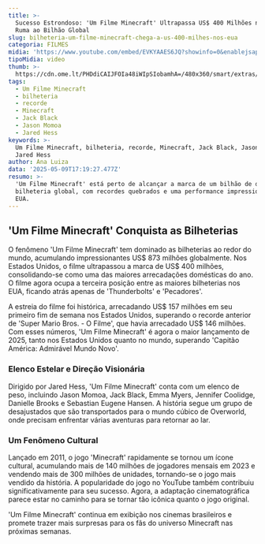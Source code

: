 ```yaml
---
title: >-
  Sucesso Estrondoso: 'Um Filme Minecraft' Ultrapassa US$ 400 Milhões nos EUA e
  Ruma ao Bilhão Global
slug: bilheteria-um-filme-minecraft-chega-a-us-400-milhes-nos-eua
categoria: FILMES
midia: 'https://www.youtube.com/embed/EVKYAAES6JQ?showinfo=0&enablejsapi=1'
tipoMidia: video
thumb: >-
  https://cdn.ome.lt/PHDdiCAIJFOIa48iWIpSIobamhA=/480x360/smart/extras/conteudos/01_xkbPbLN.jpg
tags:
  - Um Filme Minecraft
  - bilheteria
  - recorde
  - Minecraft
  - Jack Black
  - Jason Momoa
  - Jared Hess
keywords: >-
  Um Filme Minecraft, bilheteria, recorde, Minecraft, Jack Black, Jason Momoa,
  Jared Hess
author: Ana Luiza
data: '2025-05-09T17:19:27.477Z'
resumo: >-
  'Um Filme Minecraft' está perto de alcançar a marca de um bilhão de dólares em
  bilheteria global, com recordes quebrados e uma performance impressionante nos
  EUA.
---
```


## 'Um Filme Minecraft' Conquista as Bilheterias

O fenômeno 'Um Filme Minecraft' tem dominado as bilheterias ao redor do mundo, acumulando impressionantes US$ 873 milhões globalmente. Nos Estados Unidos, o filme ultrapassou a marca de US$ 400 milhões, consolidando-se como uma das maiores arrecadações domésticas do ano. O filme agora ocupa a terceira posição entre as maiores bilheterias nos EUA, ficando atrás apenas de 'Thunderbolts' e 'Pecadores'.

A estreia do filme foi histórica, arrecadando US$ 157 milhões em seu primeiro fim de semana nos Estados Unidos, superando o recorde anterior de 'Super Mario Bros. - O Filme', que havia arrecadado US$ 146 milhões. Com esses números, 'Um Filme Minecraft' é agora o maior lançamento de 2025, tanto nos Estados Unidos quanto no mundo, superando 'Capitão América: Admirável Mundo Novo'.

### Elenco Estelar e Direção Visionária

Dirigido por Jared Hess, 'Um Filme Minecraft' conta com um elenco de peso, incluindo Jason Momoa, Jack Black, Emma Myers, Jennifer Coolidge, Danielle Brooks e Sebastian Eugene Hansen. A história segue um grupo de desajustados que são transportados para o mundo cúbico de Overworld, onde precisam enfrentar várias aventuras para retornar ao lar.

### Um Fenômeno Cultural

Lançado em 2011, o jogo 'Minecraft' rapidamente se tornou um ícone cultural, acumulando mais de 140 milhões de jogadores mensais em 2023 e vendendo mais de 300 milhões de unidades, tornando-se o jogo mais vendido da história. A popularidade do jogo no YouTube também contribuiu significativamente para seu sucesso. Agora, a adaptação cinematográfica parece estar no caminho para se tornar tão icônica quanto o jogo original.

'Um Filme Minecraft' continua em exibição nos cinemas brasileiros e promete trazer mais surpresas para os fãs do universo Minecraft nas próximas semanas.
